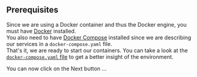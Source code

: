 ## Prerequisites

Since we are using a Docker container and thus the Docker engine, you must have [Docker](https://www.docker.com) installed.  
You also need to have [Docker Compose](https://docs.docker.com/compose/) installed since we are describing our services in a `docker-compose.yaml` file.  
That's it, we are ready to start our containers. You can take a look at the [`docker-compose.yaml` file](./docker-compose.yaml) to get a better insight of the environment.  

You can now click on the Next button ...



